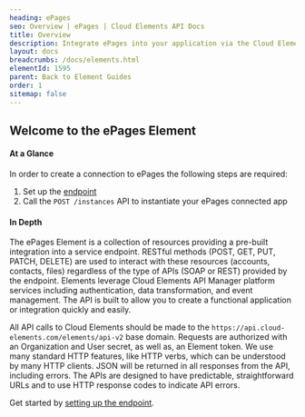 ```yaml
---
heading: ePages
seo: Overview | ePages | Cloud Elements API Docs
title: Overview
description: Integrate ePages into your application via the Cloud Elements APIs.
layout: docs
breadcrumbs: /docs/elements.html
elementId: 1595
parent: Back to Element Guides
order: 1
sitemap: false
---
```


## Welcome to the ePages Element


#### At a Glance

In order to create a connection to ePages the following steps are required:

1. Set up the [endpoint](epages-endpoint-setup.html)
2. Call the `POST /instances` API to instantiate your ePages connected app

#### In Depth

The ePages Element is a collection of resources providing a pre-built integration into a service endpoint. RESTful methods (POST, GET, PUT, PATCH, DELETE) are used to interact with these resources (accounts, contacts, files) regardless of the type of APIs (SOAP or REST) provided by the endpoint. Elements leverage Cloud Elements API Manager platform services including authentication, data transformation, and event management.  The API is built to allow you to create a functional application or integration quickly and easily.

All API calls to Cloud Elements should be made to the `https://api.cloud-elements.com/elements/api-v2` base domain. Requests are authorized with an Organization and User secret, as well as, an Element token.  We use many standard HTTP features, like HTTP verbs, which can be understood by many HTTP clients. JSON will be returned in all responses from the API, including errors. The APIs are designed to have predictable, straightforward URLs and to use HTTP response codes to indicate API errors.

Get started by [setting up the endpoint](epages-endpoint-setup.html).
